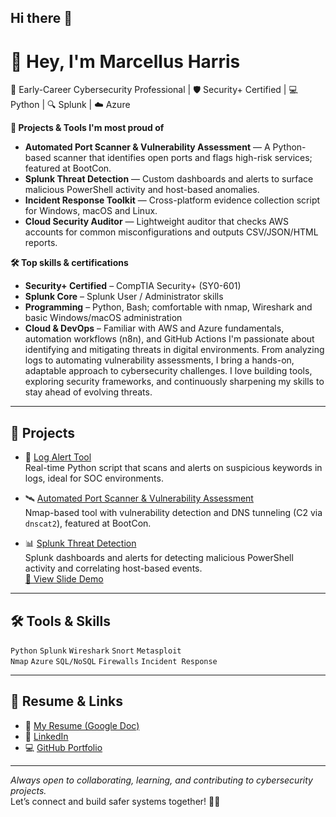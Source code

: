 ## Hi there 👋
# 👋 Hey, I'm Marcellus Harris

🎯 Early-Career Cybersecurity Professional | 🛡️ Security+ Certified | 💻 Python | 🔍 Splunk | ☁️ Azure



**🚀 Projects & Tools I'm most proud of**

- **Automated Port Scanner & Vulnerability Assessment** — A Python-based scanner that identifies open ports and flags high-risk services; featured at BootCon.
- **Splunk Threat Detection** — Custom dashboards and alerts to surface malicious PowerShell activity and host-based anomalies.
- **Incident Response Toolkit** — Cross-platform evidence collection script for Windows, macOS and Linux.
- **Cloud Security Auditor** — Lightweight auditor that checks AWS accounts for common misconfigurations and outputs CSV/JSON/HTML reports.

**🛠️ Top skills & certifications**

- **Security+ Certified** – CompTIA Security+ (SY0-601)
- **Splunk Core** – Splunk User / Administrator skills
- **Programming** – Python, Bash; comfortable with nmap, Wireshark and basic Windows/macOS administration
- **Cloud & DevOps** – Familiar with AWS and Azure fundamentals, automation workflows (n8n), and GitHub Actions
I'm passionate about identifying and mitigating threats in digital environments. From analyzing logs to automating vulnerability assessments, I bring a hands-on, adaptable approach to cybersecurity challenges. I love building tools, exploring security frameworks, and continuously sharpening my skills to stay ahead of evolving threats.

---

## 🚀 Projects

- 🔎 [Log Alert Tool](https://github.com/MarcellusHarris/log-alert-tool)  
  Real-time Python script that scans and alerts on suspicious keywords in logs, ideal for SOC environments.

- 🛰️ [Automated Port Scanner & Vulnerability Assessment](https://github.com/MarcellusHarris/automated-port-scanner)  
  Nmap-based tool with vulnerability detection and DNS tunneling (C2 via `dnscat2`), featured at BootCon.

- 📊 [Splunk Threat Detection](https://github.com/MarcellusHarris/splunk-threat-detection)  
  Splunk dashboards and alerts for detecting malicious PowerShell activity and correlating host-based events.  
  [📎 View Slide Demo](https://docs.google.com/presentation/d/1MgRZ0GU5EhEWFDaDAdu7tRQI3nGlzzlW365Y1LsfOZI/edit?usp=sharing)

---

## 🛠️ Tools & Skills

`Python` `Splunk` `Wireshark` `Snort` `Metasploit`  
`Nmap` `Azure` `SQL/NoSQL` `Firewalls` `Incident Response`

---

## 📄 Resume & Links

- 📄 [My Resume (Google Doc)](https://tinyurl.com/3s3ktxz9)
- 🔗 [LinkedIn](https://www.linkedin.com/in/marcellus-harris1/)
- 💻 [GitHub Portfolio](https://github.com/MarcellusHarris)

---

*Always open to collaborating, learning, and contributing to cybersecurity projects.*  
Let’s connect and build safer systems together! 🚨🔐
